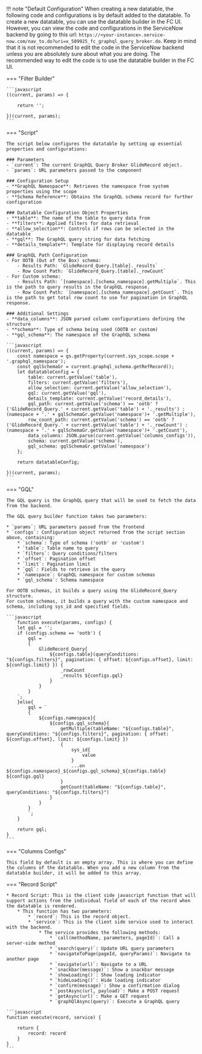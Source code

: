 !!! note "Default Configuration"
    When creating a new datatable, the following code and configurations is by default added to the datatable.
    To create a new datatable, you can use the datatable builder in the FC UI. However, you can view the code and configurations in the ServiceNow backend by going to this url: `https://<your-instance>.service-now.com/nav_to.do?uri=x_509925_fc_graphql_query_broker.do`. Keep in mind that it is not recommended to edit the code in the ServiceNow backend unless you are absolutely sure about what you are doing. The recommended way to edit the code is to use the datatable builder in the FC UI.

=== "Filter Builder"

    ```javascript
    ((current, params) => {

        return '';

    })(current, params);
    ```

=== "Script"

    The script below configures the datatable by setting up essential properties and configurations:

    ### Parameters
    - `current`: The current GraphQL Query Broker GlideRecord object.
    - `params`: URL parameters passed to the component
    
    ### Configuration Setup
    - **GraphQL Namespace**: Retrieves the namespace from system properties using the scope
    - **Schema Reference**: Obtains the GraphQL schema record for further configuration
    
    ### Datatable Configuration Object Properties
    - **table**: The name of the table to query data from
    - **filters**: Applied filters for data retrieval
    - **allow_selection**: Controls if rows can be selected in the datatable
    - **gql**: The GraphQL query string for data fetching
    - **details_template**: Template for displaying record details
    
    ### GraphQL Path Configuration
    - For OOTB (Out of the Box) schema:
        - Results Path: `GlideRecord_Query.[table]._results`
        - Row Count Path: `GlideRecord_Query.[table]._rowCount`
    - For Custom schema:
        - Results Path: `[namespace].[schema_namespace].getMultiple`. This is the path to query results in the GraphQL response.
        - Row Count Path: `[namespace].[schema_namespace].getCount`. This is the path to get total row count to use for pagination in GraphQL response.
    
    ### Additional Settings
    - **data_columns**: JSON parsed column configurations defining the structure
    - **schema**: Type of schema being used (OOTB or custom)
    - **gql_schema**: The namespace of the GraphQL schema

    ```javascript
    ((current, params) => {
        const namespace = gs.getProperty(current.sys_scope.scope + '.graphql_namespace');
        const gqlSchemaGr = current.graphql_schema.getRefRecord();
        let datatableConfig = {
            table: current.getValue('table'),
            filters: current.getValue('filters'),
            allow_selection: current.getValue('allow_selection'),
            gql: current.getValue('gql'),
            details_template: current.getValue('record_details'),
            gql_path: current.getValue('schema') == 'ootb' ? ('GlideRecord_Query.' + current.getValue('table') + '._results') : (namespace + '.' + gqlSchemaGr.getValue('namespace')+ '.getMultiple'),
            row_count_path: current.getValue('schema') == 'ootb' ? ('GlideRecord_Query.' + current.getValue('table') + '._rowCount') : (namespace + '.' + gqlSchemaGr.getValue('namespace')+ '.getCount'),
            data_columns: JSON.parse(current.getValue('columns_configs')),
            schema: current.getValue('schema'),
            gql_schema: gqlSchemaGr.getValue('namespace')
        };

        return datatableConfig;

    })(current, params);
    ```

=== "GQL"

    The GQL query is the GraphQL query that will be used to fetch the data from the backend.

    The GQL query builder function takes two parameters:

    * `params`: URL parameters passed from the frontend
    * `configs`: Configuration object returned from the script section above, containing:
        * `schema`: Type of schema ('ootb' or 'custom')
        * `table`: Table name to query
        * `filters`: Query conditions/filters
        * `offset`: Pagination offset
        * `limit`: Pagination limit
        * `gql`: Fields to retrieve in the query
        * `namespace`: GraphQL namespace for custom schemas
        * `gql_schema`: Schema namespace

    For OOTB schemas, it builds a query using the GlideRecord_Query structure.
    For custom schemas, it builds a query with the custom namespace and schema, including sys_id and specified fields.

    ```javascript
        function execute(params, configs) {
        let gql = '';
        if (configs.schema == 'ootb') {
            gql = `
            {
                GlideRecord_Query{
                    ${configs.table}(queryConditions: "${configs.filters}", pagination: { offset: ${configs.offset}, limit: ${configs.limit} }) {
                        _rowCount
                        _results ${configs.gql}
                    }
                }
            }
        `;
        }else{
            gql = `
            {
                ${configs.namespace}{
                    ${configs.gql_schema}{
                        getMultiple(tableName: "${configs.table}", queryConditions: "${configs.filters}", pagination: { offset: ${configs.offset}, limit: ${configs.limit} })
                        {
                            sys_id{
                                value
                            }
                            ...on ${configs.namespace}_${configs.gql_schema}_${configs.table}  ${configs.gql}
                        }
                        getCount(tableName: "${configs.table}", queryConditions: "${configs.filters}")
                    }
                }
            }
            `;
        }

        return gql;
    }
    ```

=== "Columns Configs"

    This field by default is an empty array. This is where you can define the columns of the datatable. When you add a new column from the datatable builder, it will be added to this array.

=== "Record Script"

    * Record Script: This is the client side javascript function that will support actions from the individual field of each of the record when the datatable is rendered.
        * This function has two parameters:
            * `record`: This is the record object.
            * `service`: This is the client side service used to interact with the backend.
                * The service provides the following methods:
                    * `call(methodName, parameters, pageId)`: Call a server-side method
                    * `search(query)`: Update URL query parameters
                    * `navigateToPage(pageId, queryParams)`: Navigate to another page
                    * `navigate(url)`: Navigate to a URL
                    * `snackbar(message)`: Show a snackbar message
                    * `showLoading()`: Show loading indicator
                    * `hideLoading()`: Hide loading indicator 
                    * `confirm(message)`: Show a confirmation dialog
                    * `postAsync(url, payload)`: Make a POST request
                    * `getAsync(url)`: Make a GET request
                    * `graphQlAsync(query)`: Execute a GraphQL query

    ```javascript
    function execute(record, service) {

        return {
            record: record
        }
    }
    ```

